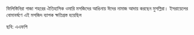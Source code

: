 ফিলিস্তিনিরা গাজা শহরের ঐতিহাসিক ওমারি মসজিদের আঙিনায় ঈদের নামাজ আদায় করছেন মুসল্লিরা। ইসরায়েলের বোমাবর্ষণে এই মসজিদ ব্যাপক ক্ষতিগ্রস্ত হয়েছিল

ছবি: এএফপি
